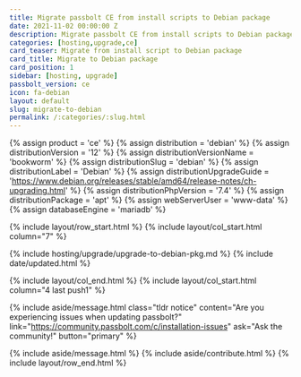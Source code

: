 ```yaml
---
title: Migrate passbolt CE from install scripts to Debian package
date: 2021-11-02 00:00:00 Z
description: Migrate passbolt CE from install scripts to Debian package
categories: [hosting,upgrade,ce]
card_teaser: Migrate from install script to Debian package
card_title: Migrate to Debian package
card_position: 1
sidebar: [hosting, upgrade]
passbolt_version: ce
icon: fa-debian
layout: default
slug: migrate-to-debian
permalink: /:categories/:slug.html
---
```


{% assign product = 'ce' %}
{% assign distribution = 'debian' %}
{% assign distributionVersion = '12' %}
{% assign distributionVersionName = 'bookworm' %}
{% assign distributionSlug = 'debian' %}
{% assign distributionLabel = 'Debian' %}
{% assign distributionUpgradeGuide = 'https://www.debian.org/releases/stable/amd64/release-notes/ch-upgrading.html' %}
{% assign distributionPhpVersion = '7.4' %}
{% assign distributionPackage = 'apt' %}
{% assign webServerUser = 'www-data' %}
{% assign databaseEngine = 'mariadb' %}

{% include layout/row_start.html %}
{% include layout/col_start.html column="7" %}

{% include hosting/upgrade/upgrade-to-debian-pkg.md %}
{% include date/updated.html %}

{% include layout/col_end.html %}
{% include layout/col_start.html column="4 last push1" %}

{% include aside/message.html
    class="tldr notice"
    content="Are you experiencing issues when updating passbolt?"
    link="https://community.passbolt.com/c/installation-issues"
    ask="Ask the community!"
    button="primary"
%}

{% include aside/message.html %}
{% include aside/contribute.html %}
{% include layout/row_end.html %}
